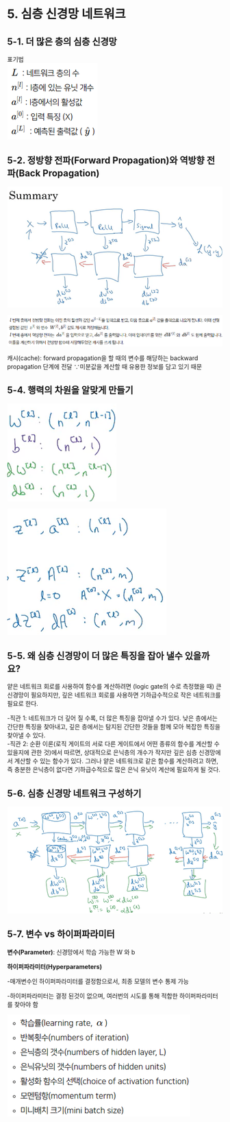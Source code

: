 # 5. 심층 신경망 네트워크
## 5-1. 더 많은 층의 심층 신경망
표기법
<br>
![표기법](https://github.com/seoyeonkim3/Euron-Intermediate-study/blob/Week5/images/5-1%20%ED%91%9C%EA%B8%B0%EB%B2%95.png?raw=true)

## 5-2. 정방향 전파(Forward Propagation)와 역방향 전파(Back Propagation)

![summary](https://github.com/seoyeonkim3/Euron-Intermediate-study/blob/Week5/images/5-2%20%EC%A0%95%EB%B0%A9%ED%96%A5%EC%A0%84%ED%8C%8C%EC%99%80%20%EC%97%AD%EB%B0%A9%ED%96%A5%EC%A0%84%ED%8C%8C.png?raw=true)

![설명](https://github.com/seoyeonkim3/Euron-Intermediate-study/blob/Week5/images/5-2%20%EC%A0%95%EB%B0%A9%ED%96%A5%EC%A0%84%ED%8C%8C%EC%99%80%20%EC%97%AD%EB%B0%A9%ED%96%A5%EC%A0%84%ED%8C%8C%20%EC%84%A4%EB%AA%85.png?raw=true)

캐시(cache): forward propagation을 할 때의 변수를 해당하는 backward propagation 단계에 전달 ∵미분값을 계산할 때 유용한 정보를 담고 있기 때문

## 5-4. 행력의 차원을 알맞게 만들기

![차원1](https://github.com/seoyeonkim3/Euron-Intermediate-study/blob/Week5/images/5-4%20w,b,dw,db%20%EC%B0%A8%EC%9B%90.png?raw=true)

![차원2](https://github.com/seoyeonkim3/Euron-Intermediate-study/blob/Week5/images/5-4%20z,a,Z,A,dZ,dA%20%EC%B0%A8%EC%9B%90.png?raw=true)
## 5-5. 왜 심층 신경망이 더 많은 특징을 잡아 낼수 있을까요?
얕은 네트워크 회로를 사용하여 함수를 계산하려면 (logic gate의 수로 측정했을 때) 큰 신경망이 필요하지만, 깊은 네트워크 회로를 사용하면 기하급수적으로 작은 네트워크를 필요로 한다.

-직관 1: 네트워크가 더 깊어 질 수록, 더 많은 특징을 잡아낼 수가 있다. 낮은 층에서는 간단한 특징을 찾아내고, 깊은 층에서는 탐지된 간단한 것들을 함께 모아 복잡한 특징을 찾아낼 수 있다.
<br>
-직관 2: 순환 이론(로직 게이트의 서로 다른 게이트에서 어떤 종류의 함수를 계산할 수 있을지에 관한 것)에서 따르면, 상대적으로 은닉층의 개수가 작지만 깊은 심층 신경망에서 계산할 수 있는 함수가 있다. 그러나 얕은 네트워크로 같은 함수를 계산하려고 하면, 즉 충분한 은닉층이 없다면 기하급수적으로 많은 은닉 유닛이 계산에 필요하게 될 것다.
## 5-6. 심층 신경망 네트워크 구성하기
![정방향, 역방향](https://github.com/seoyeonkim3/Euron-Intermediate-study/blob/Week5/images/5-6%20%EC%A0%95%EB%B0%A9%ED%96%A5,%20%EC%97%AD%EB%B0%A9%ED%96%A5.png?raw=true)
## 5-7. 변수 vs 하이퍼파라미터
__변수(Parameter)__: 신경망에서 학습 가능한 W 와 b

__하이퍼파라미터(Hyperparameters)__

-매개변수인 하이퍼파라미터를 결정함으로서, 최종 모델의 변수 통제 가능

-하이퍼파라미터는 결정 된것이 없으며, 여러번의 시도를 통해 적합한 하이퍼파라미터를 찾아야 함

![하이퍼파리미터](https://github.com/seoyeonkim3/Euron-Intermediate-study/blob/Week5/images/5-7%20%ED%95%98%EC%9D%B4%ED%8D%BC%ED%8C%8C%EB%9D%BC%EB%AF%B8%ED%84%B0.png?raw=true)
